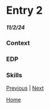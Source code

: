 # Entry 2
##### 11/2/24

### Context 

### EDP

### Skills

[Previous](entry01.md) | [Next](entry03.md)

[Home](../README.md)
